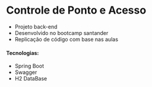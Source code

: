 # Controle de Ponto e Acesso

- Projeto back-end
- Desenvolvido no bootcamp santander
- Replicação de código com base nas aulas



#### Tecnologias: 

- Spring Boot 
- Swagger 
- H2 DataBase



